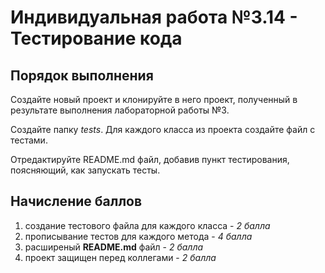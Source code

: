 # Индивидуальная работа №3.14 - Тестирование кода

## Порядок выполнения

Создайте новый проект и клонируйте в него проект, полученный в результате выполнения лабораторной работы №3.

Создайте папку _tests_. Для каждого класса из проекта создайте файл с тестами.

Отредактируйте README.md файл, добавив пункт тестирования, поясняющий, как запускать тесты.


## Начисление баллов


 1. создание тестового файла для каждого класса - _2 балла_
 2. прописывание тестов для каждого метода - _4 балла_
 3. расширеный __README.md__ файл - _2 балла_
 4. проект защищен перед коллегами - _2 балла_
